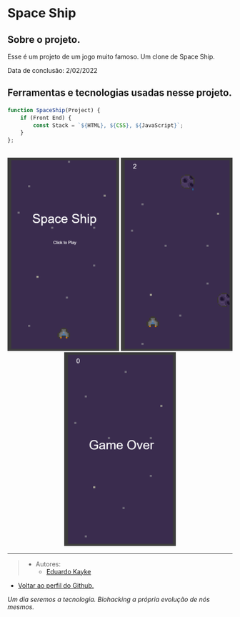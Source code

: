 # Space Ship

## Sobre o projeto.
Esse é um projeto de um jogo muito famoso. Um clone de Space Ship.

Data de conclusão: 2/02/2022

## Ferramentas e tecnologias usadas nesse projeto.
 
```js
function SpaceShip(Project) {
    if (Front End) {
        const Stack = `${HTML}, ${CSS}, ${JavaScript}`;
    }
};
```
<br>

<div align="center">

<img src="Projeto/assets/images/readme.png" alt="Space Ship" width="250"/>
<img src="Projeto/assets/images/readme1.png" alt="Space Ship" width="250"/>
<img src="Projeto/assets/images/readme2.png" alt="Space Ship" width="250"/>

</div>

---

> - Autores: 
>   - [Eduardo Kayke](https://github.com/EduardoKayke "Perfil do Eduardo")

- [Voltar ao perfil do Github.](https://github.com/EduardoKayke "Perfil do Eduardo")

_Um dia seremos a tecnologia. Biohacking a própria evolução de nós mesmos._
